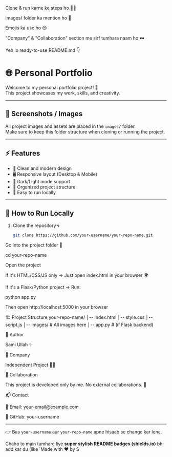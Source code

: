 
Clone & run karne ke steps ho 👨‍💻

images/ folder ka mention ho 📂

Emojis ka use ho 😍

"Company" & "Collaboration" section me sirf tumhara naam ho 🕶️

Yeh lo ready-to-use README.md 👇

# 🌐 Personal Portfolio  

Welcome to my personal portfolio project! 🚀  
This project showcases my work, skills, and creativity.  

---

## 📸 Screenshots / Images
All project images and assets are placed in the `images/` folder.  
Make sure to keep this folder structure when cloning or running the project.  

---

## ⚡ Features
- 🌙 Clean and modern design  
- 🖥️ Responsive layout (Desktop & Mobile)  
- 🎨 Dark/Light mode support  
- 📂 Organized project structure  
- 🚀 Easy to run locally  

---

## 🔧 How to Run Locally

1. Clone the repository 🌀  
   ```bash
   git clone https://github.com/your-username/your-repo-name.git


Go into the project folder 📂

cd your-repo-name


Open the project

If it's HTML/CSS/JS only → Just open index.html in your browser 🌍

If it's a Flask/Python project → Run:

python app.py


Then open http://localhost:5000
 in your browser

🏗️ Project Structure
your-repo-name/
│-- index.html
│-- style.css
│-- script.js
│-- images/       # All images here
│-- app.py        # (if Flask backend)

👤 Author

Sami Ullah ✨

🏢 Company

Independent Project 👨‍💻

🤝 Collaboration

This project is developed only by me. No external collaborations. 💯

📬 Contact

📧 Email: your-email@example.com

🔗 GitHub: your-username


---

👉 Bas `your-username` aur `your-repo-name` apne hisaab se change kar lena.  

Chaho to main tumhare liye **super stylish README badges (shields.io)** bhi add kar du (like `Made with ❤️ by S
